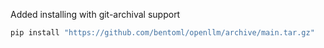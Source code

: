 Added installing with git-archival support

```bash
pip install "https://github.com/bentoml/openllm/archive/main.tar.gz"
```
